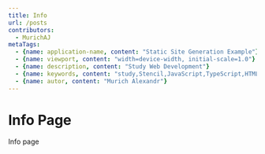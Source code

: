 ```yaml
---
title: Info
url: /posts
contributors:
  - MurichAJ
metaTags: 
  - {name: application-name, content: "Static Site Generation Example"}
  - {name: viewport, content: "width=device-width, initial-scale=1.0"}
  - {name: description, content: "Study Web Development"}
  - {name: keywords, content: "study,Stencil,JavaScript,TypeScript,HTML,SSG"}
  - {name: autor, content: "Murich Alexandr"}
---
```


# Info Page

Info page